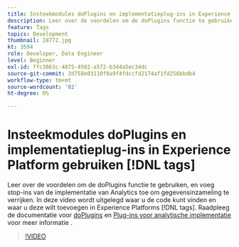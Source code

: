 ```yaml
---
title: Insteekmodules doPlugins en implementatieplug-ins in Experience Platform gebruiken [!DNL tags]
description: Leer over de voordelen om de doPlugins functie te gebruiken, en voeg stop-ins van de implementatie van Analytics toe om gegevensinzameling te verrijken.
feature: Tags
topics: Development
thumbnail: 28772.jpg
kt: 3594
role: Developer, Data Engineer
level: Beginner
exl-id: ffc3863c-4875-4502-a572-b344a5ec34dc
source-git-commit: 2d758e03110f8a9f4fdccfd2174af1fd256bbdb4
workflow-type: tm+mt
source-wordcount: '82'
ht-degree: 0%

---
```


# Insteekmodules doPlugins en implementatieplug-ins in Experience Platform gebruiken [!DNL tags]

Leer over de voordelen om de doPlugins functie te gebruiken, en voeg stop-ins van de implementatie van Analytics toe om gegevensinzameling te verrijken. In deze video wordt uitgelegd waar u de code kunt vinden en waar u deze wilt toevoegen in Experience Platforms [!DNL tags]. Raadpleeg de documentatie voor [doPlugins](https://experienceleague.adobe.com/docs/analytics/implementation/vars/functions/doplugins.html?lang=nl-NL) en [Plug-ins voor analytische implementatie](https://experienceleague.adobe.com/docs/analytics/implementation/vars/plugins/impl-plugins.html?lang=nl-NL) voor meer informatie .

>[!VIDEO](https://video.tv.adobe.com/v/28772/?quality=12&learn=on)
